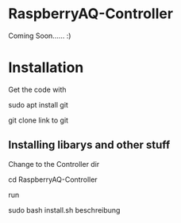 # RaspberryAQ-Controller

Coming Soon......  :)



# Installation
Get the code with 

sudo apt install git

git clone link to git

## Installing libarys and other stuff 

Change to the Controller dir

cd RaspberryAQ-Controller

run 

sudo bash install.sh
beschreibung


